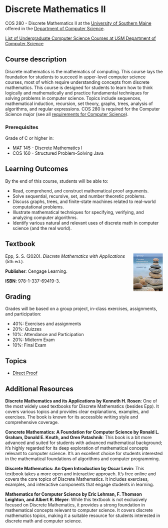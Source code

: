 # Discrete Mathematics II
COS 280 - Discrete Mathematics II at the [University of Southern Maine](https://usm.maine.edu/cos/) offered in the [Department of Computer Science](https://usm.maine.edu/department-computer-science/).

[List of Undergraduate Computer Science Courses at USM Department of Computer Science](usm_cos.md)


## Course description

Discrete mathematics is the mathematics of computing. This course lays the foundation for students to succeed in upper-level computer science courses, most of which require understanding concepts from discrete mathematics. This course is designed for students to learn how to think logically and mathematically and practice fundamental techniques for solving problems in computer science. Topics include sequences, mathematical induction, recursion, set theory, graphs, trees, analysis of algorithms, and regular expressions. COS 280 is required for the Computer Science major (see all [requirements for Computer Science](https://catalog.usm.maine.edu/preview_program.php?catoid=13&poid=2601)).


### Prerequisites

Grade of C or higher in:

* MAT 145 - Discrete Mathematics I
* COS 160 - Structured Problem-Solving Java


## Learning Outcomes

By the end of this course, students will be able to:

* Read, comprehend, and construct mathematical proof arguments.
* Solve sequential, recursive, set, and number theoretic problems.
* Discuss graphs, trees, and finite-state machines related to real-world computational problems.
* Illustrate mathematical techniques for specifying, verifying, and analyzing computer algorithms.
* Identify various natural and relevant uses of discrete math in computer science (and the real world).


## Textbook
<img align="right" style="float:right;" src="epp.jpg">

Epp, S. S. (2020). *Discrete Mathematics with Applications* (5th ed.). 

**Publisher**: Cengage Learning. 

**ISBN**: 978-1-337-69419-3.



## Grading

Grades will be based on a group project, in-class exercises, assignments, and participation:

* 40%: Exercises and assignments
* 20%: Quizzes
* 10%: Attendance and Participation
* 20%: Midterm Exam
* 10%: Final Exam


## Topics

* [Direct Proof](topics/directproof1.txt)

## Additional Resources

**Discrete Mathematics and its Applications by Kenneth H. Rosen**: One of the most widely used textbooks for Discrete Mathematics (besides Epp). It covers various topics and provides clear explanations, examples, and exercises. The book is known for its accessible writing style and comprehensive coverage.

**Concrete Mathematics: A Foundation for Computer Science by Ronald L. Graham, Donald E. Knuth, and Oren Patashnik**: This book is a bit more advanced and suited for students with advanced mathematical background; it’s highly regarded for its deep exploration of mathematical concepts relevant to computer science. It’s an excellent choice for students interested in the mathematical foundations of algorithms and computer programming.

**Discrete Mathematics: An Open Introduction by Oscar Levin**: This textbook takes a more open and interactive approach. It’s free online and covers the core topics of Discrete Mathematics. It includes exercises, examples, and interactive components that engage students in learning.

**Mathematics for Computer Science by Eric Lehman, F. Thomson Leighton, and Albert R. Meyer**: While this textbook is not exclusively focused on Discrete Mathematics, it provides a strong foundation in mathematical concepts relevant to computer science. It covers discrete mathematics topics, making it a suitable resource for students interested in discrete math and computer science.


